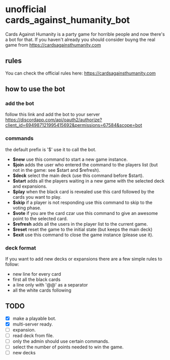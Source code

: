 # unofficial cards_against_humanity_bot
Cards Against Humanity is a party game for horrible people and now there's a bot for that.
If you haven't already you should consider buyng the real game from https://cardsagainsthumanity.com
## rules
You can check the official rules here: https://cardsagainsthumanity.com

## how to use the bot
### add the bot
follow this link and add the bot to your server
https://discordapp.com/api/oauth2/authorize?client_id=694987121995415692&permissions=67584&scope=bot
### commands
the default prefix is '$' use it to call the bot.
- **$new** use this command to start a new game instance.
- **$join** adds the user who entered the command to the players list (but not in the game: see $start and $refresh).
- **$deck** select the main deck (use this command before $start).
- **$start** adds all the players waiting in a new game with the selected deck and expansions.
- **$play** when the black card is revealed use this card followed by the cards you want to play.
- **$skip** if a player is not responding use this command to skip to the voting phase.
- **$vote** if you are the card czar use this command to give an awesome point to the selected card.
- **$refresh** adds all the users in the player list to the current game.
- **$reset** reset the game to the initial state (but keeps the main deck)
- **$exit** use this command to close the game instance (please use it).

### deck format
If you want to add new decks or expansions there are a few simple rules to follow:
- new line for every card
- first all the black cards
- a line only with '@@' as a separator
- all the white cards following

## TODO
- [x] make a playable bot.
- [x] multi-server ready.
- [ ] expansion.
- [ ] read deck from file.
- [ ] only the admin should use certain commands.
- [ ] select the number of points needed to win the game.
- [ ] new decks
